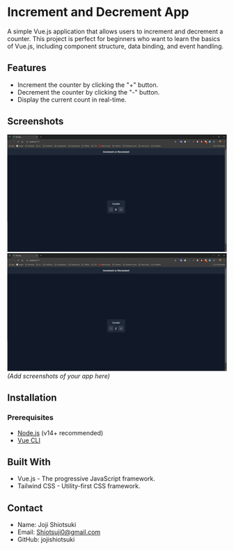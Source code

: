 # Increment and Decrement App

A simple Vue.js application that allows users to increment and decrement a counter. This project is perfect for beginners who want to learn the basics of Vue.js, including component structure, data binding, and event handling.

## Features

- Increment the counter by clicking the "+" button.
- Decrement the counter by clicking the "-" button.
- Display the current count in real-time.

## Screenshots

![Screenshot 1](https://github.com/jojiShiotsuki/incrementDecrement/blob/main/incrementDecrement/incre1.png)  
![Screenshot 2](https://github.com/jojiShiotsuki/incrementDecrement/blob/main/incrementDecrement/incre2.png)  
*(Add screenshots of your app here)*

## Installation

### Prerequisites

- [Node.js](https://nodejs.org/en/) (v14+ recommended)
- [Vue CLI](https://cli.vuejs.org/)

## Built With
- Vue.js - The progressive JavaScript framework.
- Tailwind CSS - Utility-first CSS framework.

## Contact
- Name: Joji Shiotsuki
- Email: Shiotsuji0@gmail.com
- GitHub: jojishiotsuki
